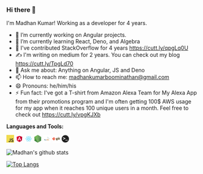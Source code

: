 ### Hi there 👋

I'm Madhan Kumar! Working as a developer for 4 years.

- 🔭 I’m currently working on Angular projects.
- 🌱 I’m currently learning React, Deno, and Algebra 
- 👯 I've contributed StackOverflow for 4 years https://cutt.ly/qpgLq0U
- ✍️ I'm writing on medium for 2 years. You can check out my blog https://cutt.ly/TpgLd70
- 💬 Ask me about: Anything on Angular, JS and Deno
- 📫 How to reach me: madhankumarboominathan@gmail.com
- 😄 Pronouns: he/him/his
- ⚡ Fun fact: I've got a T-shirt from Amazon Alexa Team for My Alexa App from their promotions program and I'm often getting 100$ AWS usage for my app when it reaches 100 unique users in a month. Feel free to check out https://cutt.ly/vpgKJXb

**Languages and Tools:**  

<code><img height="20" src="https://raw.githubusercontent.com/github/explore/80688e429a7d4ef2fca1e82350fe8e3517d3494d/topics/javascript/javascript.png"></code>
<code><img height="20" src="https://raw.githubusercontent.com/github/explore/80688e429a7d4ef2fca1e82350fe8e3517d3494d/topics/angular/angular.png"></code>
<code><img height="20" src="https://raw.githubusercontent.com/github/explore/80688e429a7d4ef2fca1e82350fe8e3517d3494d/topics/react/react.png"></code>
<code><img height="20" src="https://raw.githubusercontent.com/github/explore/80688e429a7d4ef2fca1e82350fe8e3517d3494d/topics/nodejs/nodejs.png"></code>
<code><img height="20" src="https://raw.githubusercontent.com/github/explore/80688e429a7d4ef2fca1e82350fe8e3517d3494d/topics/mysql/mysql.png"></code>
<code><img height="20" src="https://raw.githubusercontent.com/github/explore/80688e429a7d4ef2fca1e82350fe8e3517d3494d/topics/git/git.png"></code>
<code><img height="20" src="https://raw.githubusercontent.com/github/explore/80688e429a7d4ef2fca1e82350fe8e3517d3494d/topics/terminal/terminal.png"></code>

![Madhan's github stats](https://github-readme-stats.vercel.app/api?username=madhanhere&show_icons=true&hide_border=true)

[![Top Langs](https://github-readme-stats.vercel.app/api/top-langs/?username=madhanhere&layout=compact)](https://github.com/anuraghazra/github-readme-stats)
